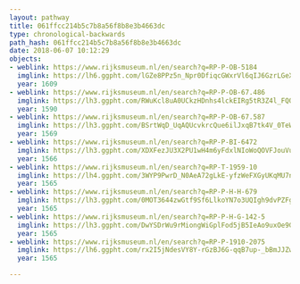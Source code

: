 ```yaml
---
layout: pathway
title: 061ffcc214b5c7b8a56f8b8e3b4663dc
type: chronological-backwards
path_hash: 061ffcc214b5c7b8a56f8b8e3b4663dc
date: 2018-06-07 10:12:29
objects:
- weblink: https://www.rijksmuseum.nl/en/search?q=RP-P-OB-5184
  imglink: https://lh6.ggpht.com/lGZe8PPz5n_Npr0DfiqcGWxrVl6qIJ6GzrLGeXMiNHMRfya_01H5FoKNQKauZ79SY2tGEFaQ8fIECrWh-aivwOjJQQ=s200
  year: 1609
- weblink: https://www.rijksmuseum.nl/en/search?q=RP-P-OB-67.486
  imglink: https://lh3.ggpht.com/RWuKcl8uA0UCkzHDnhs4lckEIRg5tR3Z4l_FQOU74PGTUY5Jfv-qZNRnOTOUE3FdJ4QYuQPdr-Mm9mc1kRXZjQet0w=s200
  year: 1590
- weblink: https://www.rijksmuseum.nl/en/search?q=RP-P-OB-67.587
  imglink: https://lh3.ggpht.com/BSrtWqD_UqAQUcvkrcQue6ilJxqB7tk4V_0TeWACIecgBTnit6IdzObGrV2Te3zlcSqPWdKY6F0fhq-8wchWKgzeEq8=s200
  year: 1569
- weblink: https://www.rijksmuseum.nl/en/search?q=RP-P-BI-6472
  imglink: https://lh3.ggpht.com/XDXFezJU3X2PU1wH4m6yFdxlNIoWoQOVFJouVuopHxFvgTxlbz-NgbxFf-MYIXXUUJlmVVgPxEHHavu2av8kAYZMFBI=s200
  year: 1566
- weblink: https://www.rijksmuseum.nl/en/search?q=RP-T-1959-10
  imglink: https://lh4.ggpht.com/3WYP9PwrD_N0AeA72gLkE-yfzWeFXGyUKqMU7nGqd_bCi9gTOUWBZ9GbXxLdqQUg_5EjKHuybfUhs6vrlf4UKF6om5c=s200
  year: 1565
- weblink: https://www.rijksmuseum.nl/en/search?q=RP-P-H-H-679
  imglink: https://lh3.ggpht.com/0MOT3644zwGtf9Sf6LlkoYN7o3UQIgh9dvPZFgNrJRvyphR5bkBBfsgYV5RhiLTxYMN_ZnQmQvJDYWdUqasmg9Q5Po5t=s200
  year: 1565
- weblink: https://www.rijksmuseum.nl/en/search?q=RP-P-H-G-142-5
  imglink: https://lh3.ggpht.com/DwYSDrWu9rMiongWiGplFod5jB5IeAo9uxOe9G0aXN9BHs-7aAXhesyjRy2cWN93dG-Fsc44MwDpUV8-lhVTgEh_Vzc=s200
  year: 1565
- weblink: https://www.rijksmuseum.nl/en/search?q=RP-P-1910-2075
  imglink: https://lh6.ggpht.com/rx2I5jNdesVY8Y-rGzBJ6G-qqB7up-_bBmJJZwkgbu6eadMtmx7AvAvH7lY6bq5IBrR3HsjohzAluEVvLV8HDpfTJ3Y=s200
  year: 1565

---
```

